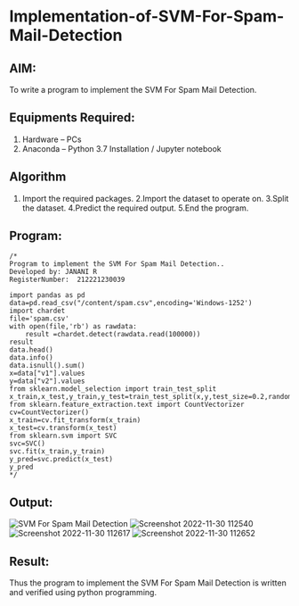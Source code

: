 # Implementation-of-SVM-For-Spam-Mail-Detection

## AIM:
To write a program to implement the SVM For Spam Mail Detection.

## Equipments Required:
1. Hardware – PCs
2. Anaconda – Python 3.7 Installation / Jupyter notebook

## Algorithm
1. Import the required packages.
2.Import the dataset to operate on.
3.Split the dataset.
4.Predict the required output.
5.End the program.

## Program:
```
/*
Program to implement the SVM For Spam Mail Detection..
Developed by: JANANI R
RegisterNumber:  212221230039

import pandas as pd
data=pd.read_csv("/content/spam.csv",encoding='Windows-1252')
import chardet
file='spam.csv'
with open(file,'rb') as rawdata:
	result =chardet.detect(rawdata.read(100000))
result
data.head()
data.info()
data.isnull().sum()
x=data["v1"].values
y=data["v2"].values
from sklearn.model_selection import train_test_split
x_train,x_test,y_train,y_test=train_test_split(x,y,test_size=0.2,random_state=0)
from sklearn.feature_extraction.text import CountVectorizer
cv=CountVectorizer()
x_train=cv.fit_transform(x_train)
x_test=cv.transform(x_test)
from sklearn.svm import SVC
svc=SVC()
svc.fit(x_train,y_train)
y_pred=svc.predict(x_test)
y_pred
*/
```

## Output:
![SVM For Spam Mail Detection](sam.png)
![Screenshot 2022-11-30 112540](https://user-images.githubusercontent.com/94288340/204719017-ffb7f2fa-4fb1-40b8-8f7c-3623db9c1d84.png)
![Screenshot 2022-11-30 112617](https://user-images.githubusercontent.com/94288340/204719053-2b5864bb-afc1-4ea4-b68d-8e97a6756f99.png)
![Screenshot 2022-11-30 112652](https://user-images.githubusercontent.com/94288340/204719112-4eb7dc95-2cee-4ecc-a602-1e7272abf9e6.png)

## Result:
Thus the program to implement the SVM For Spam Mail Detection is written and verified using python programming.
